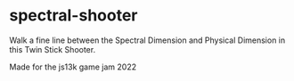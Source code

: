# spectral-shooter
Walk a fine line between the Spectral Dimension and Physical Dimension in this Twin Stick Shooter.

Made for the js13k game jam 2022
